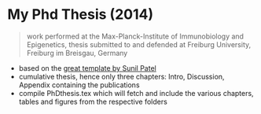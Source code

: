 # My Phd Thesis (2014)

> work performed at the Max-Planck-Institute of Immunobiology and Epigenetics, thesis submitted to and defended at Freiburg University, Freiburg im Breisgau, Germany

* based on the [great template by Sunil Patel](http://www.sunilpatel.co.uk/thesis-template/)
* cumulative thesis, hence only three chapters: Intro, Discussion, Appendix containing the publications
* compile PhDthesis.tex which will fetch and include the various chapters, tables and figures from the respective folders
